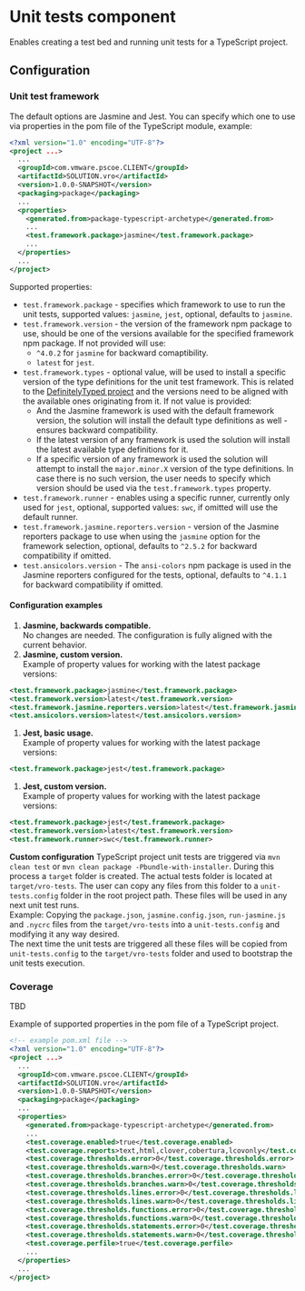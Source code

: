 # Unit tests component

Enables creating a test bed and running unit tests for a TypeScript project.

## Configuration

### Unit test framework

The default options are Jasmine and Jest. You can specify which one to use via properties in the pom file of the TypeScript module, example:
```xml
<?xml version="1.0" encoding="UTF-8"?>
<project ...>
  ...
  <groupId>com.vmware.pscoe.CLIENT</groupId>
  <artifactId>SOLUTION.vro</artifactId>
  <version>1.0.0-SNAPSHOT</version>
  <packaging>package</packaging>
  ...
  <properties>
    <generated.from>package-typescript-archetype</generated.from>
    ...
    <test.framework.package>jasmine</test.framework.package>
    ...
  </properties>
  ...
</project>
```

Supported properties:
- `test.framework.package` - specifies which framework to use to run the unit tests, supported values: `jasmine`, `jest`, optional, defaults to `jasmine`.
- `test.framework.version` - the version of the framework npm package to use, should be one of the versions available for the specified framework npm package. If not provided will use:
  - `^4.0.2` for `jasmine` for backward comaptibility.
  - `latest` for `jest`.
- `test.framework.types` - optional value, will be used to install a specific version of the type definitions for the unit test framework. This is related to the [DefinitelyTyped project](https://definitelytyped.org/) and the versions need to be aligned with the available ones originating from it. If not value is provided:
  - And the Jasmine framework is used with the default framework version, the solution will install the default type definitions as well - ensures backward compatibility.
  - If the latest version of any framework is used the solution will install the latest available type definitions for it.
  - If a specific version of any framework is used the solution will attempt to install the `major.minor.X` version of the type definitions. In case there is no such version, the user needs to specify which version should be used via the `test.framework.types` property.
- `test.framework.runner` - enables using a specific runner, currently only used for `jest`, optional, supported values: `swc`, if omitted will use the default runner.
- `test.framework.jasmine.reporters.version` - version of the Jasmine reporters package to use when using the `jasmine` option for the framework selection, optional, defaults to `^2.5.2` for backward compatibility if omitted.
- `test.ansicolors.version` - The `ansi-colors` npm package is used in the Jasmine reporters configured for the tests, optional, defaults to `^4.1.1` for backward compatibility if omitted.

#### Configuration examples
1. **Jasmine, backwards compatiblе.**  
No changes are needed. The configuration is fully aligned with the current behavior.
1. **Jasmine, custom version.**  
Example of property values for working with the latest package versions:
```xml
<test.framework.package>jasmine</test.framework.package>
<test.framework.version>latest</test.framework.version>
<test.framework.jasmine.reporters.version>latest</test.framework.jasmine.reporters.version>
<test.ansicolors.version>latest</test.ansicolors.version>
```
1. **Jest, basic usage.**  
Example of property values for working with the latest package versions:
```xml
<test.framework.package>jest</test.framework.package>
```
1. **Jest, custom version.**  
Example of property values for working with the latest package versions:
```xml
<test.framework.package>jest</test.framework.package>
<test.framework.version>latest</test.framework.version>
<test.framework.runner>swc</test.framework.runner>
```

**Custom configuration**
TypeScript project unit tests are triggered via `mvn clean test` or `mvn clean package -Pbundle-with-installer`. During this process a `target` folder is created. The actual tests folder is located at `target/vro-tests`. The user can copy any files from this folder to a `unit-tests.config` folder in the root project path. These files will be used in any next unit test runs.  
Example:
Copying the `package.json`, `jasmine.config.json`, `run-jasmine.js` and `.nycrc` files from the `target/vro-tests` into a `unit-tests.config` and modifying it any way desired.  
The next time the unit tests are triggered all these files will be copied from `unit-tests.config` to the `target/vro-tests` folder and used to bootstrap the unit tests execution.  

### Coverage

TBD

Example of supported properties in the pom file of a TypeScript project.
```xml
<!-- example pom.xml file -->
<?xml version="1.0" encoding="UTF-8"?>
<project ...>
  ...
  <groupId>com.vmware.pscoe.CLIENT</groupId>
  <artifactId>SOLUTION.vro</artifactId>
  <version>1.0.0-SNAPSHOT</version>
  <packaging>package</packaging>
  ...
  <properties>
    <generated.from>package-typescript-archetype</generated.from>
    ...
    <test.coverage.enabled>true</test.coverage.enabled>
    <test.coverage.reports>text,html,clover,cobertura,lcovonly</test.coverage.reports>
    <test.coverage.thresholds.error>0</test.coverage.thresholds.error>
    <test.coverage.thresholds.warn>0</test.coverage.thresholds.warn>
    <test.coverage.thresholds.branches.error>0</test.coverage.thresholds.branches.error>
    <test.coverage.thresholds.branches.warn>0</test.coverage.thresholds.branches.warn>
    <test.coverage.thresholds.lines.error>0</test.coverage.thresholds.lines.error>
    <test.coverage.thresholds.lines.warn>0</test.coverage.thresholds.lines.warn>
    <test.coverage.thresholds.functions.error>0</test.coverage.thresholds.functions.error>
    <test.coverage.thresholds.functions.warn>0</test.coverage.thresholds.functions.warn>
    <test.coverage.thresholds.statements.error>0</test.coverage.thresholds.statements.error>
    <test.coverage.thresholds.statements.warn>0</test.coverage.thresholds.statements.warn>
    <test.coverage.perfile>true</test.coverage.perfile>
    ...
  </properties>
  ...
</project>
```

